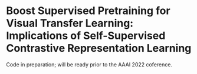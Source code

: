 # Boost Supervised Pretraining for Visual Transfer Learning: Implications of Self-Supervised Contrastive Representation Learning
Code in preparation; will be ready prior to the AAAI 2022 coference.
